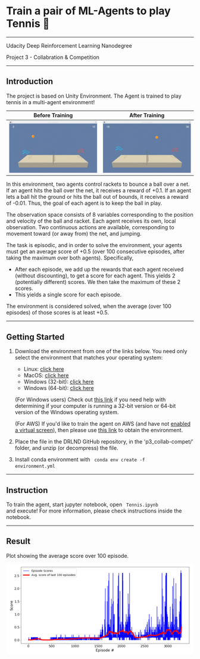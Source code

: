 # Train a pair of ML-Agents to play Tennis :tennis:

---

Udacity Deep Reinforcement Learning Nanodegree

Project 3 - Collabration & Competition

---

## Introduction

The project is based on Unity Environment. The Agent is trained to play tennis in a multi-agent environment!

| Before Training | After Training |
| :---: | :---: |
| ![](https://github.com/Ansheel9/P3-Collabration-Competition-DeepRL/blob/master/Images/BT.gif) | ![](https://github.com/Ansheel9/P3-Collabration-Competition-DeepRL/blob/master/Images/AT.gif) |

In this environment, two agents control rackets to bounce a ball over a net. If an agent hits the ball over the net, it receives a reward of +0.1. If an agent lets a ball hit the ground or hits the ball out of bounds, it receives a reward of -0.01. Thus, the goal of each agent is to keep the ball in play.

The observation space consists of 8 variables corresponding to the position and velocity of the ball and racket. Each agent receives its own, local observation. Two continuous actions are available, corresponding to movement toward (or away from) the net, and jumping.

The task is episodic, and in order to solve the environment, your agents must get an average score of +0.5 (over 100 consecutive episodes, after taking the maximum over both agents). Specifically,
 - After each episode, we add up the rewards that each agent received (without discounting), to get a score for each agent. This yields 2 (potentially different) scores. We then take the maximum of these 2 scores.
 - This yields a single score for each episode.

The environment is considered solved, when the average (over 100 episodes) of those scores is at least +0.5.

---

## Getting Started

1. Download the environment from one of the links below. You need only select the environment that matches your operating system:

    - Linux: [click here](https://s3-us-west-1.amazonaws.com/udacity-drlnd/P3/Tennis/Tennis_Linux.zip)
    - MacOS: [click here](https://s3-us-west-1.amazonaws.com/udacity-drlnd/P3/Tennis/Tennis.app.zip)
    - Windows (32-bit): [click here](https://s3-us-west-1.amazonaws.com/udacity-drlnd/P3/Tennis/Tennis_Windows_x86.zip)
    - Windows (64-bit): [click here](https://s3-us-west-1.amazonaws.com/udacity-drlnd/P3/Tennis/Tennis_Windows_x86_64.zip)

    (For Windows users) Check out [this link](https://support.microsoft.com/en-us/help/827218/how-to-determine-whether-a-computer-is-running-a-32-bit-version-or-64) if you need help with determining if your computer is running a 32-bit version or 64-bit version of the Windows operating system.

    (For AWS) If you'd like to train the agent on AWS (and have not [enabled a virtual screen](https://github.com/Unity-Technologies/ml-agents/blob/master/docs/Training-on-Amazon-Web-Service.md)), then please use [this link](https://s3-us-west-1.amazonaws.com/udacity-drlnd/P3/Tennis/Tennis_Linux_NoVis.zip) to obtain the environment.

2. Place the file in the DRLND GitHub repository, in the 'p3_collab-compet/' folder, and unzip (or decompress) the file.

3. Install conda environment with  <code> conda env create -f environment.yml </code>

---

## Instruction

To train the agent, start jupyter notebook, open <code> Tennis.ipynb </code> and execute! For more information, please check instructions inside the notebook.

---

## Result

Plot showing the average score over 100 episode.

![](https://github.com/Ansheel9/P3-Collabration-Competition-DeepRL/blob/master/Images/plot.PNG)
